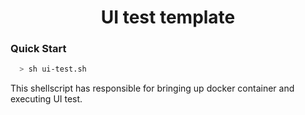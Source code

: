 <h1 align="center">
  UI test template
</h1>

### Quick Start

```sh
  > sh ui-test.sh
```

This shellscript has responsible for bringing up docker container and executing UI test.
